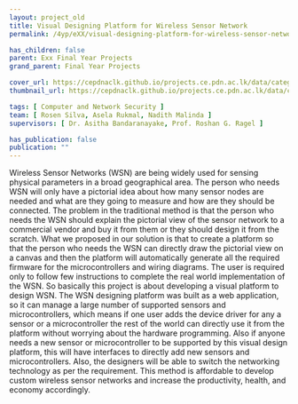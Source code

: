 ```yaml
---
layout: project_old
title: Visual Designing Platform for Wireless Sensor Network
permalink: /4yp/eXX/visual-designing-platform-for-wireless-sensor-network

has_children: false
parent: Exx Final Year Projects
grand_parent: Final Year Projects

cover_url: https://cepdnaclk.github.io/projects.ce.pdn.ac.lk/data/categories/3yp/data/categories/fyp/cover_page.jpg
thumbnail_url: https://cepdnaclk.github.io/projects.ce.pdn.ac.lk/data/categories/3yp/data/categories/fyp/thumbnail.jpg

tags: [	Computer and Network Security ]
team: [ Rosen Silva, Asela Rukmal, Nadith Malinda ]
supervisors: [ Dr. Asitha Bandaranayake, Prof. Roshan G. Ragel ]

has_publication: false
publication: ""
---
```


Wireless Sensor Networks (WSN) are being widely used for sensing physical parameters in a broad geographical area. The person who needs WSN will only have a pictorial idea about how many sensor nodes are needed and what are they going to measure and how are they should be connected. The problem in the traditional method is that the person who needs the WSN should explain the pictorial view of the sensor network to a commercial vendor and buy it from them or they should design it from the scratch. What we proposed in our solution is that to create a platform so that the person who needs the WSN can directly draw the pictorial view on a canvas and then the platform will automatically generate all the required firmware for the microcontrollers and wiring diagrams. The user is required only to follow few instructions to complete the real world implementation of the WSN. So basically this project is about developing a visual platform to design WSN. The WSN designing platform was built as a web application, so it can manage a large number of supported sensors and microcontrollers, which means if one user adds the device driver for any a sensor or a microcontroller the rest of the world can directly use it from the platform without worrying about the hardware programming. Also if anyone needs a new sensor or microcontroller to be supported by this visual design platform, this will have interfaces to directly add new sensors and microcontrollers. Also, the designers will be able to switch the networking technology as per the requirement. This method is affordable to develop custom wireless sensor networks and increase the productivity, health, and economy accordingly.
